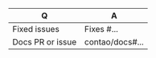 | Q                | A
| -----------------| ---
| Fixed issues     | Fixes #...
| Docs PR or issue | contao/docs#...

<!--
Bugfixes should be based on the 4.9 or 4.11 branch and features on the 4.x
branch. Select the correct branch in the "base:" drop-down menu above.

Replace this notice with a short README for your feature/bugfix. This will help
people to understand your PR and can be used as a start for the documentation.
-->
